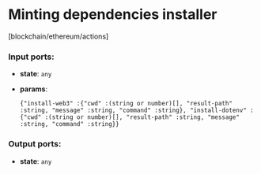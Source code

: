 # Minting dependencies installer

[blockchain/ethereum/actions]

### Input ports:

* __state__: `any`


* __params__: 
    ```
    {"install-web3" :{"cwd" :(string or number)[], "result-path" :string, "message" :string, "command" :string}, "install-dotenv" :{"cwd" :(string or number)[], "result-path" :string, "message" :string, "command" :string}}
    ```

### Output ports:

* __state__: `any`

